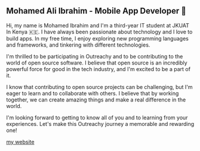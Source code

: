 ## <b>Mohamed Ali Ibrahim - Mobile App Developer</b> 👋

Hi, my name is Mohamed Ibrahim and I'm a third-year IT student at JKUAT In Kenya 🇰🇪. I have always been passionate about technology and I love to build apps. In my free time, I enjoy exploring new programming languages and frameworks, and tinkering with different technologies.

I'm thrilled to be participating in Outreachy and to be contributing to the world of open source software. I believe that open source is an incredibly powerful force for good in the tech industry, and I'm excited to be a part of it.

I know that contributing to open source projects can be challenging, but I'm eager to learn and to collaborate with others. I believe that by working together, we can create amazing things and make a real difference in the world.

I'm looking forward to getting to know all of you and to learning from your experiences. Let's make this Outreachy journey a memorable and rewarding one!

[my website](https://mohamedi.netlify.app/)
